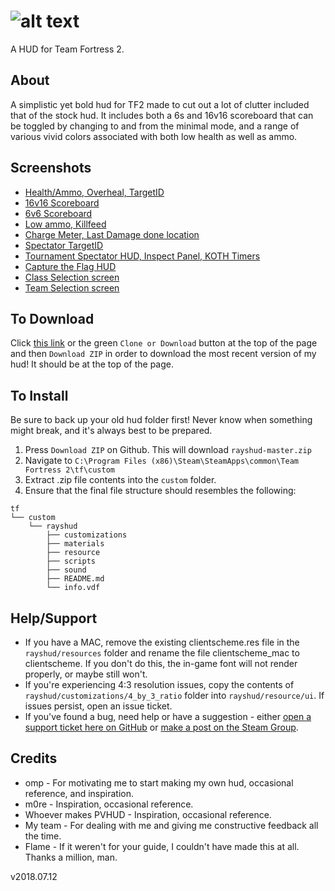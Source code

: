 ![alt text](http://huds.tf/forum/xthreads_attach.php/572_1486499416_dd57b51a/8daf74d7f23cd9e2dd4abd849b3f0644/directory.jpg)
=======

A HUD for Team Fortress 2.

About
-------

A simplistic yet bold hud for TF2 made to cut out a lot of clutter included that of the stock hud. It includes both a 6s and 16v16 scoreboard that can be toggled by changing to and from the minimal mode, and a range of various vivid colors associated with both low health as well as ammo.

Screenshots
--------

* [Health/Ammo, Overheal, TargetID](http://puu.sh/188pJ)
* [16v16 Scoreboard](http://puu.sh/188qq)
* [6v6 Scoreboard](http://puu.sh/188qS)
* [Low ammo, Killfeed](http://puu.sh/188r9)
* [Charge Meter, Last Damage done location](http://puu.sh/188rV)
* [Spectator TargetID](http://puu.sh/188tf)
* [Tournament Spectator HUD, Inspect Panel, KOTH Timers](http://puu.sh/188wK)
* [Capture the Flag HUD](http://puu.sh/188xO)
* [Class Selection screen](http://puu.sh/19R5o)
* [Team Selection screen](http://puu.sh/19R58)

To Download
--------

Click [this link](https://github.com/raysfire/rayshud/archive/master.zip) or the green `Clone or Download` button at the top of the page and then `Download ZIP` in order to download the most recent version of my hud! It should be at the top of the page. 

To Install
--------

Be sure to back up your old hud folder first! Never know when something might break, and it's always best to be prepared.

1. Press `Download ZIP` on Github. This will download `rayshud-master.zip`
2. Navigate to `C:\Program Files (x86)\Steam\SteamApps\common\Team Fortress 2\tf\custom`
3. Extract .zip file contents into the `custom` folder.
4. Ensure that the final file structure should resembles the following:
```
tf
└── custom
    └── rayshud
        ├── customizations
        ├── materials
        ├── resource
        ├── scripts
        ├── sound
        ├── README.md
        └── info.vdf
```

Help/Support
--------
* If you have a MAC, remove the existing clientscheme.res file in the `rayshud/resources` folder and rename the file clientscheme_mac to clientscheme. If you don't do this, the in-game font will not render properly, or maybe still won't.
* If you're experiencing 4:3 resolution issues, copy the contents of `rayshud/customizations/4_by_3_ratio` folder into `rayshud/resource/ui`. If issues persist, open an issue ticket.
* If you've found a bug, need help or have a suggestion - either [open a support ticket here on GitHub](https://github.com/raysfire/rayshud/issues/new) or [make a post on the Steam Group](https://steamcommunity.com/groups/rayshud).

Credits
--------

* omp - For motivating me to start making my own hud, occasional reference, and inspiration.
* m0re - Inspiration, occasional reference.
* Whoever makes PVHUD - Inspiration, occasional reference.
* My team - For dealing with me and giving me constructive feedback all the time.
* Flame - If it weren't for your guide, I couldn't have made this at all. Thanks a million, man.

v2018.07.12
